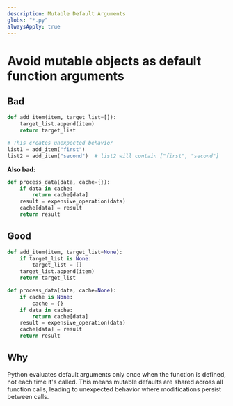 ```yaml
---
description: Mutable Default Arguments
globs: "*.py"
alwaysApply: true
---
```


# Avoid mutable objects as default function arguments

## Bad

```python
def add_item(item, target_list=[]):
    target_list.append(item)
    return target_list

# This creates unexpected behavior
list1 = add_item("first")
list2 = add_item("second")  # list2 will contain ["first", "second"]
```

**Also bad:**

```python
def process_data(data, cache={}):
    if data in cache:
        return cache[data]
    result = expensive_operation(data)
    cache[data] = result
    return result
```

## Good

```python
def add_item(item, target_list=None):
    if target_list is None:
        target_list = []
    target_list.append(item)
    return target_list

def process_data(data, cache=None):
    if cache is None:
        cache = {}
    if data in cache:
        return cache[data]
    result = expensive_operation(data)
    cache[data] = result
    return result
```

## Why

Python evaluates default arguments only once when the function is defined, not each time it's called. This means mutable defaults are shared across all function calls, leading to unexpected behavior where modifications persist between calls.

